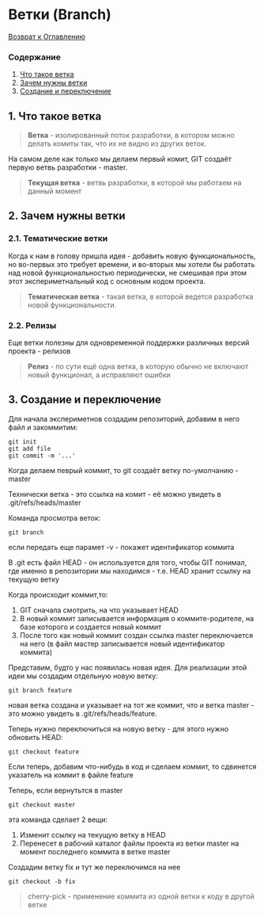 # Ветки (Branch)

[Возврат к Оглавлению](./README.md)

### **Содержание**
1. [Что такое ветка](#1-что-такое-ветка)
2. [Зачем нужны ветки](#2-зачем-нужны-ветки)
3. [Создание и переключение](#3-создание-и-переключение)

## 1. Что такое ветка

> **Ветка** - изолированный поток разработки, в котором можно делать комиты так, что их не видно из других веток.


На самом деле как только мы делаем первый комит, GIT создаёт первую ветвь разработки - master.

> **Текущая ветка** - ветвь разработки, в которой мы работаем на данный момент

## 2. Зачем нужны ветки
### 2.1. Тематические ветки
 Когда к нам в голову пришла идея - добавить новую функциональность, но во-первых это требует времени, и во-вторых мы хотели бы работать над новой функциональностью периодически, не смешивая при этом этот экспериметнальный код с основным кодом проекта.
> **Тематическая ветка** - такая ветка, в которой ведется разработка новой функциональности.

### 2.2. Релизы
Еще ветки полезны для одновременной поддержки различных версий проекта - релизов

> **Релиз** - по сути ещё одна ветка, в которую обычно не включают новый функционал, а исправляют ошибки

## 3. Создание и переключение
Для начала экспериметнов создадим репозиторий, добавим в него файл и закоммитим:
```
git init
git add file
git commit -m '...'
```
Когда делаем певрый коммит, то git создаёт ветку по-умолчанию - master

Технически ветка - это ссылка на комит - её можно увидеть в .git/refs/heads/master

Команда просмотра веток:
```
git branch
```
если передать еще парамет -v - покажет идентификатор коммита

В .git есть файл HEAD - он используется для того, чтобы GIT понимал, где именно в репозитории мы находимся - т.е. HEAD хранит ссылку на текущую ветку

Когда происходит коммит,то:
1. GIT сначала смотрить, на что указывает HEAD
2. В новый коммит записывается информация о коммите-родителе, на базе которого и создается новый коммит
3. После того как новый коммит создан ссылка master переключается на него (в файл мастер записывается новый идентификатор коммита)

Представим, будто у нас появилась новая идея. Для реализации этой идеи мы создадим отдельную новую ветку:
```
git branch feature
```
новая ветка создана и указывает на тот же коммит, что и ветка master - это можно увидеть в .git/refs/heads/feature.

Теперь нужно переключиться на новую ветку - для этого нужно обновить HEAD:
```
git checkout feature
```
Если теперь, добавим что-нибудь в код и сделаем коммит, то сдвинется указатель на коммит в файле feature

Теперь, если вернутьтся в master
```
git checkout master
```
эта команда сделает 2 вещи:
1. Изменит ссылку на текущую ветку в HEAD
2. Перенесет в рабочий каталог файлы проекта из ветки master на момент последнего коммита в ветке master

Создадим ветку fix и тут же переключимся на нее
```
git checkout -b fix
```


> cherry-pick - применение коммита из одной ветки к коду в другой ветке



